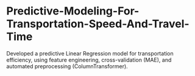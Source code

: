 # Predictive-Modeling-For-Transportation-Speed-And-Travel-Time
Developed a predictive Linear Regression model for transportation efficiency, using feature engineering, cross-validation (MAE), and automated preprocessing (ColumnTransformer).
